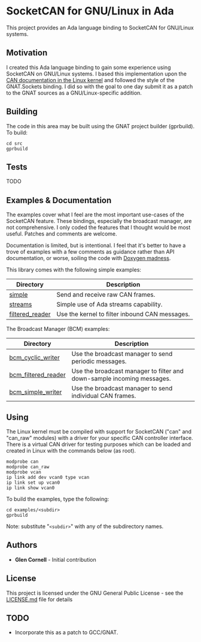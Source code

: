 # SocketCAN for GNU/Linux in Ada

This project provides an Ada language binding to SocketCAN for
GNU/Linux systems.

## Motivation

I created this Ada language binding to gain some experience using
SocketCAN on GNU/Linux systems.  I based this implementation upon the
[CAN documentation in the Linux
kernel](https://www.kernel.org/doc/Documentation/networking/can.txt)
and followed the style of the GNAT.Sockets binding.  I did so with the
goal to one day submit it as a patch to the GNAT sources as a
GNU/Linux-specific addition.

## Building

The code in this area may be built using the GNAT project builder
(gprbuild).  To build:

```
cd src
gprbuild
```

## Tests

TODO

## Examples & Documentation

The examples cover what I feel are the most important use-cases of the
SocketCAN feature. These bindings, especially the broadcast manager,
are not comprehensive.  I only coded the features that I thought would
be most useful.  Patches and comments are welcome.

Documentation is limited, but is intentional.  I feel that it's better
to have a trove of examples with a few comments as guidance rather
than API documentation, or worse, soiling the code with [Doxygen
madness](https://blog.codinghorror.com/coding-without-comments/).

This library comes with the following simple examples:

|Directory|Description|
|---|---|
|[simple](examples/simple)|Send and receive raw CAN frames.|
|[streams](examples/streams)|Simple use of Ada streams capability.|
|[filtered_reader](examples/filtered_reader)|Use the kernel to filter inbound CAN messages.|

The Broadcast Manager (BCM) examples:

|Directory|Description|
|---|---|
|[bcm_cyclic_writer](examples/bcm_cyclic_writer)|Use the broadcast manager to send periodic messages.|
|[bcm_filtered_reader](examples/bcm_filtered_reader)|Use the broadcast manager to filter and down-sample incoming messages.|
|[bcm_simple_writer](examples/bcm_simple_writer)|Use the broadcast manager to send individual CAN frames.|

## Using

The Linux kernel must be compiled with support for SocketCAN ("can"
and "can_raw" modules) with a driver for your specific CAN controller
interface.  There is a virtual CAN driver for testing purposes which
can be loaded and created in Linux with the commands below (as root).

```
modprobe can
modprobe can_raw
modprobe vcan
ip link add dev vcan0 type vcan
ip link set up vcan0
ip link show vcan0
```

To build the examples, type the following:

```
cd examples/<subdir>
gprbuild
```

Note: substitute "```<subdir>```" with any of the subdirectory names.

## Authors

* **Glen Cornell** - Initial contribution

## License

This project is licensed under the GNU General Public License - see the [LICENSE.md](LICENSE.md) file for details

## TODO

* Incorporate this as a patch to GCC/GNAT.
